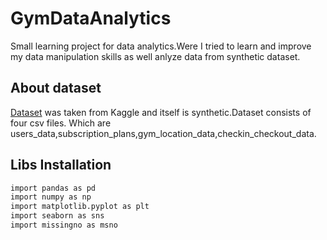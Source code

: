 # GymDataAnalytics

Small learning project for data analytics.Were I tried to learn and improve my data manipulation skills as well anlyze data from synthetic dataset.

## About dataset
[Dataset](https://www.kaggle.com/datasets/mexwell/gym-check-ins-and-user-metadata) was taken from Kaggle and itself is synthetic.Dataset consists of four csv files.
Which are users_data,subscription_plans,gym_location_data,checkin_checkout_data.

## Libs Installation
```bash
import pandas as pd
import numpy as np
import matplotlib.pyplot as plt
import seaborn as sns
import missingno as msno
```
